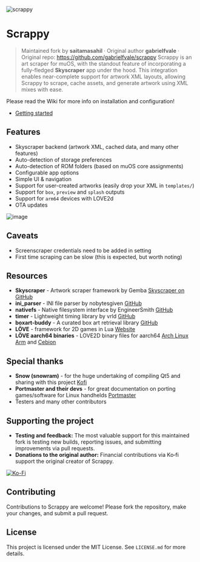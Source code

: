 ![scrappy](https://github.com/user-attachments/assets/78e48f14-45a8-427d-99ba-80f20ba018dd)
# Scrappy
> Maintained fork by **saitamasahil** · Original author **gabrielfvale** · Original repo: https://github.com/gabrielfvale/scrappy
Scrappy is an art scraper for muOS, with the standout feature of incorporating a fully-fledged **Skyscraper** app under the hood. This integration enables near-complete support for artwork XML layouts, allowing Scrappy to scrape, cache assets, and generate artwork using XML mixes with ease.

Please read the Wiki for more info on installation and configuration!
* [Getting started](https://github.com/saitamasahil/scrappy/wiki/Getting-Started)

## Features
* Skyscraper backend (artwork XML, cached data, and many other features)
* Auto-detection of storage preferences
* Auto-detection of ROM folders (based on muOS core assignments)
* Configurable app options
* Simple UI & navigation
* Support for user-created artworks (easily drop your XML in `templates/`)
* Support for `box`, `preview` and `splash` outputs
* Support for `arm64` devices with LOVE2d
* OTA updates

![image](https://github.com/user-attachments/assets/3f22110f-9df0-4ee6-80f5-e83f42dd1052)

## Caveats
* Screenscraper credentials need to be added in setting
* First time scraping can be slow (this is expected, but worth noting)

## Resources

- **Skyscraper** - Artwork scraper framework by Gemba [Skyscraper on GitHub](https://github.com/Gemba/skyscraper)
- **ini_parser** - INI file parser by nobytesgiven [GitHub](https://github.com/nobytesgiven/ini_parser)
- **nativefs** - Native filesystem interface by EngineerSmith [GitHub](https://github.com/EngineerSmith/nativefs)
- **timer** - Lightweight timing library by vrld [GitHub](https://github.com/vrld/hump)
- **boxart-buddy** - A curated box art retrieval library [GitHub](https://github.com/boxart-buddy/boxart-buddy)
- **LÖVE** - framework for 2D games in Lua [Website](https://love2d.org/)
- **LÖVE aarch64 binaries** - LOVE2D binary files for aarch64 [Arch Linux Arm](https://archlinuxarm.org/packages/aarch64/love) and [Cebion](https://github.com/Cebion/love2d_aarch64)

## Special thanks

- **Snow (snowram)** - for the huge undertaking of compiling Qt5 and sharing with this project [Kofi](https://ko-fi.com/snowram)
- **Portmaster and their devs** - for great documentation on porting games/software for Linux handhelds [Portmaster](https://portmaster.games/porting.html)
- Testers and many other contributors

## Supporting the project
- **Testing and feedback:** The most valuable support for this maintained fork is testing new builds, reporting issues, and submitting improvements via pull requests.
- **Donations to the original author:** Financial contributions via Ko‑fi support the original creator of Scrappy.

[![Ko-Fi](https://img.shields.io/badge/Ko--fi-F16061?style=for-the-badge&logo=ko-fi&logoColor=white)](https://ko-fi.com/gabrielfvale)

## Contributing

Contributions to Scrappy are welcome! Please fork the repository, make your changes, and submit a pull request.

## License

This project is licensed under the MIT License. See `LICENSE.md` for more details.
